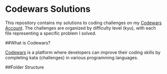 # Codewars Solutions

This repository contains my solutions to coding challenges on my [Codewars Account](https://www.codewars.com/users/Winsmarl). The challenges are organized by difficulty level (kyu), with each file representing a specific problem I solved.

##What is Codewars?

[Codewars](https://www.codewars.com/) is a platform where developers can improve their coding skills by completing kata (challenges) in various programming languages.

##Folder Structure
